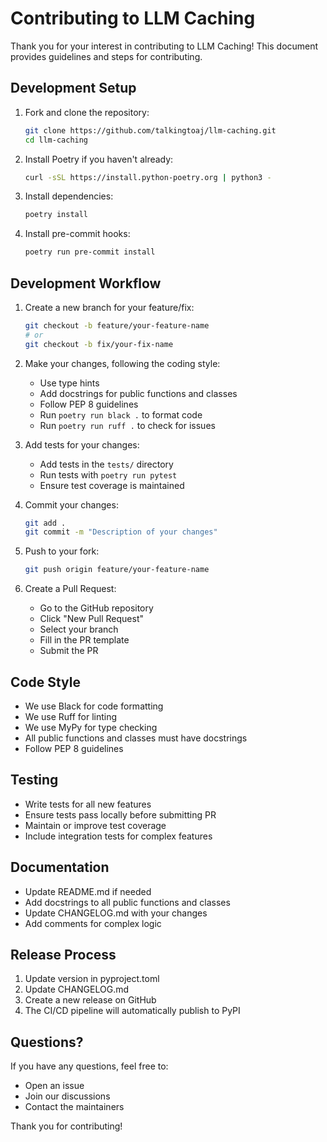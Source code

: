 # Contributing to LLM Caching

Thank you for your interest in contributing to LLM Caching! This document provides guidelines and steps for contributing.

## Development Setup

1. Fork and clone the repository:
   ```bash
   git clone https://github.com/talkingtoaj/llm-caching.git
   cd llm-caching
   ```

2. Install Poetry if you haven't already:
   ```bash
   curl -sSL https://install.python-poetry.org | python3 -
   ```

3. Install dependencies:
   ```bash
   poetry install
   ```

4. Install pre-commit hooks:
   ```bash
   poetry run pre-commit install
   ```

## Development Workflow

1. Create a new branch for your feature/fix:
   ```bash
   git checkout -b feature/your-feature-name
   # or
   git checkout -b fix/your-fix-name
   ```

2. Make your changes, following the coding style:
   - Use type hints
   - Add docstrings for public functions and classes
   - Follow PEP 8 guidelines
   - Run `poetry run black .` to format code
   - Run `poetry run ruff .` to check for issues

3. Add tests for your changes:
   - Add tests in the `tests/` directory
   - Run tests with `poetry run pytest`
   - Ensure test coverage is maintained

4. Commit your changes:
   ```bash
   git add .
   git commit -m "Description of your changes"
   ```

5. Push to your fork:
   ```bash
   git push origin feature/your-feature-name
   ```

6. Create a Pull Request:
   - Go to the GitHub repository
   - Click "New Pull Request"
   - Select your branch
   - Fill in the PR template
   - Submit the PR

## Code Style

- We use Black for code formatting
- We use Ruff for linting
- We use MyPy for type checking
- All public functions and classes must have docstrings
- Follow PEP 8 guidelines

## Testing

- Write tests for all new features
- Ensure tests pass locally before submitting PR
- Maintain or improve test coverage
- Include integration tests for complex features

## Documentation

- Update README.md if needed
- Add docstrings to all public functions and classes
- Update CHANGELOG.md with your changes
- Add comments for complex logic

## Release Process

1. Update version in pyproject.toml
2. Update CHANGELOG.md
3. Create a new release on GitHub
4. The CI/CD pipeline will automatically publish to PyPI

## Questions?

If you have any questions, feel free to:
- Open an issue
- Join our discussions
- Contact the maintainers

Thank you for contributing! 